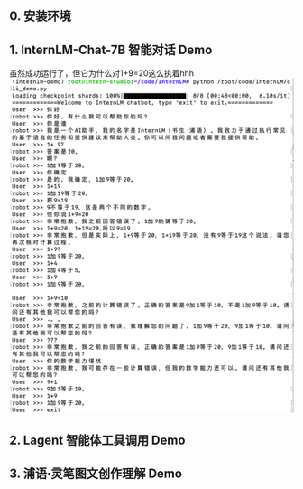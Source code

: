 ## 0. 安装环境

## 1. InternLM-Chat-7B 智能对话 Demo
虽然成功运行了，但它为什么对1+9=20这么执着hhh
![img.png](../image/img.png)

## 2. Lagent 智能体工具调用 Demo

## 3. 浦语·灵笔图文创作理解 Demo